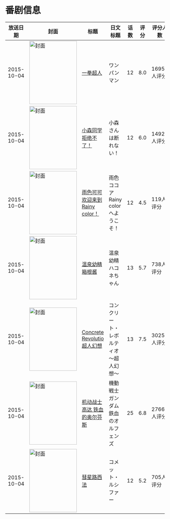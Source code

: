 # 番剧信息

|放送日期|封面|标题|日文标题|话数|评分|评分人数|
|---|---|---|---|---|---|---|
|2015-10-04|<img src="//lain.bgm.tv/pic/cover/c/8c/a2/127563_nl66u.jpg" alt="封面" style="width:150px;height:200px;object-fit:cover;">|[一拳超人](https://bangumi.tv/subject/127563)|ワンパンマン|12|8.0|16951人评分|
|2015-10-04|<img src="//lain.bgm.tv/pic/cover/c/c2/2f/138205_xJAP3.jpg" alt="封面" style="width:150px;height:200px;object-fit:cover;">|[小森同学拒绝不了！](https://bangumi.tv/subject/138205)|小森さんは断れない！|12|6.0|1492人评分|
|2015-10-04|<img src="//lain.bgm.tv/pic/cover/c/74/d7/138834_9VwEo.jpg" alt="封面" style="width:150px;height:200px;object-fit:cover;">|[雨色可可 欢迎来到Rainy color！](https://bangumi.tv/subject/138834)|雨色ココア Rainy colorへようこそ！|12|4.5|119人评分|
|2015-10-04|<img src="//lain.bgm.tv/pic/cover/c/3a/30/138960_5J5vB.jpg" alt="封面" style="width:150px;height:200px;object-fit:cover;">|[温泉幼精箱根酱](https://bangumi.tv/subject/138960)|温泉幼精ハコネちゃん|13|5.7|738人评分|
|2015-10-04|<img src="//lain.bgm.tv/pic/cover/c/e7/8c/139022_DygC6.jpg" alt="封面" style="width:150px;height:200px;object-fit:cover;">|[Concrete Revolutio 超人幻想](https://bangumi.tv/subject/139022)|コンクリート・レボルティオ～超人幻想～|13|7.5|3025人评分|
|2015-10-04|<img src="//lain.bgm.tv/pic/cover/c/33/2d/139324_KE0cN.jpg" alt="封面" style="width:150px;height:200px;object-fit:cover;">|[机动战士高达 铁血的奥尔芬斯](https://bangumi.tv/subject/139324)|機動戦士ガンダム 鉄血のオルフェンズ|25|6.8|2766人评分|
|2015-10-04|<img src="//lain.bgm.tv/pic/cover/c/31/58/141225_gqZkQ.jpg" alt="封面" style="width:150px;height:200px;object-fit:cover;">|[彗星路西法](https://bangumi.tv/subject/141225)|コメット・ルシファー|12|5.2|705人评分|
